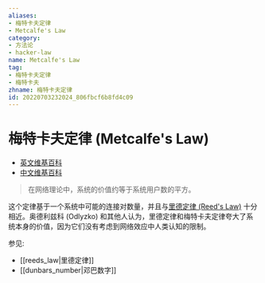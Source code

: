 ```yaml
---
aliases:
- 梅特卡夫定律
- Metcalfe's Law
category:
- 方法论
- hacker-law
name: Metcalfe's Law
tag:
- 梅特卡夫定律
- 梅特卡夫
zhname: 梅特卡夫定律
id: 20220703232024_806fbcf6b8fd4c09
---
```


# 梅特卡夫定律 (Metcalfe's Law)

- [英文维基百科](https://en.wikipedia.org/wiki/Metcalfe's_law)
- [中文维基百科](https://zh.wikipedia.org/wiki/%E6%A2%85%E7%89%B9%E5%8D%A1%E5%A4%AB%E5%AE%9A%E5%BE%8B)

> 在网络理论中，系统的价值约等于系统用户数的平方。

这个定律基于一个系统中可能的连接对数量，并且与[里德定律 (Reed's Law)](#%e9%87%8c%e5%be%b7%e5%ae%9a%e5%be%8b-reeds-law) 十分相近。奥德利兹科 (Odlyzko) 和其他人认为，里德定律和梅特卡夫定律夸大了系统本身的价值，因为它们没有考虑到网络效应中人类认知的限制。

参见:

- [[reeds_law|里德定律]]
- [[dunbars_number|邓巴数字]]
